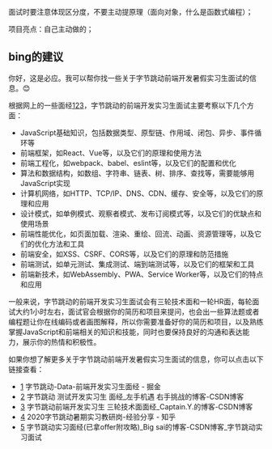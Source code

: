面试时要注意体现区分度，不要主动提原理（面向对象，什么是函数式编程）；

项目亮点：自己主动做的；



## bing的建议

你好，这是必应。我可以帮你找一些关于字节跳动前端开发暑假实习生面试的信息。😊

根据网上的一些面经[1](https://juejin.cn/post/6844904117068890119)[2](https://blog.csdn.net/qq_38349067/article/details/88917623)[3](https://blog.csdn.net/weixin_43311978/article/details/107523627)，字节跳动的前端开发实习生面试主要考察以下几个方面：

- JavaScript基础知识，包括数据类型、原型链、作用域、闭包、异步、事件循环等
- 前端框架，如React、Vue等，以及它们的原理和使用方法
- 前端工程化，如webpack、babel、eslint等，以及它们的配置和优化
- 算法和数据结构，如数组、字符串、链表、树、排序、查找等，需要能够用JavaScript实现
- 计算机网络，如HTTP、TCP/IP、DNS、CDN、缓存、安全等，以及它们的原理和应用
- 设计模式，如单例模式、观察者模式、发布订阅模式等，以及它们的优缺点和使用场景
- 前端性能优化，如页面加载、渲染、重绘、回流、动画、资源管理等，以及它们的优化方法和工具
- 前端安全，如XSS、CSRF、CORS等，以及它们的原理和防范措施
- 前端测试，如单元测试、集成测试、端到端测试等，以及它们的框架和工具
- 前端新技术，如WebAssembly、PWA、Service Worker等，以及它们的特点和应用

一般来说，字节跳动的前端开发实习生面试会有三轮技术面和一轮HR面，每轮面试大约1小时左右，面试官会根据你的简历和项目来提问，也会出一些算法题或者编程题让你在线编码或者画图解释，所以你需要准备好你的简历和项目，以及熟练掌握JavaScript和前端相关的知识和技能，同时也要保持良好的沟通和表达能力，展示你的热情和积极性。

如果你想了解更多关于字节跳动前端开发暑假实习生面试的信息，你可以点击以下链接查看：

- [1](https://juejin.cn/post/6844904117068890119) 字节跳动-Data-前端开发实习生面经 - 掘金
- [2](https://blog.csdn.net/qq_38349067/article/details/88917623) 字节跳动 测试开发实习生 面经_左手机遇 右手挑战的博客-CSDN博客
- [3](https://blog.csdn.net/weixin_43311978/article/details/107523627) 字节跳动前端开发实习生 三轮技术面面经_Captain.Y.的博客-CSDN博客
- [4](https://zhuanlan.zhihu.com/p/162664452) 2020字节跳动暑期实习教研岗-经验分享 - 知乎
- [5](https://blog.csdn.net/qq_40693171/article/details/118545647) 字节跳动实习面经(已拿offer附攻略)_Big sai的博客-CSDN博客_字节跳动实习面试